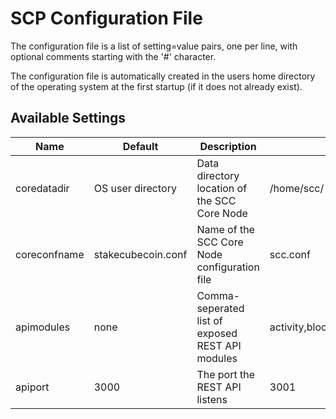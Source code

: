# SCP Configuration File

The configuration file is a list of setting=value pairs, one per line, with optional comments starting with the '#' character.

The configuration file is automatically created in the users home directory of the operating system at the first startup (if it does not already exist).

## Available Settings

| Name | Default | Description | Example |
|---------|---------|---------|---------|
| coredatadir | OS user directory | Data directory location of the SCC Core Node | /home/scc/ |
| coreconfname | stakecubecoin.conf | Name of the SCC Core Node configuration file | scc.conf |
| apimodules | none | Comma-seperated list of exposed REST API modules | activity,blockchain,tokens,wallet |
| apiport | 3000 | The port the REST API listens | 3001 |